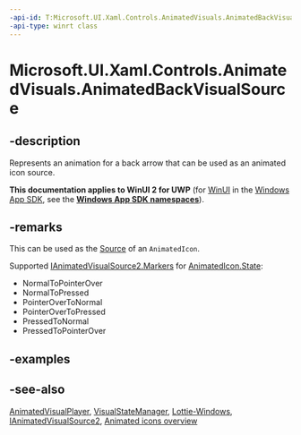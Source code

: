 ```yaml
---
-api-id: T:Microsoft.UI.Xaml.Controls.AnimatedVisuals.AnimatedBackVisualSource
-api-type: winrt class
---
```


# Microsoft.UI.Xaml.Controls.AnimatedVisuals.AnimatedBackVisualSource

<!--
public sealed class AnimatedBackVisualSource : Microsoft.UI.Xaml.Controls.IAnimatedVisualSource2
-->

## -description

Represents an animation for a back arrow that can be used as an animated icon source.

**This documentation applies to WinUI 2 for UWP** (for [WinUI](/windows/apps/winui/winui3/) in the [Windows App SDK](/windows/apps/windows-app-sdk/), see the **[Windows App SDK namespaces](/windows/windows-app-sdk/api/winrt/)**).

## -remarks

This can be used as the [Source](../microsoft.ui.xaml.controls/animatedicon_source.md) of an `AnimatedIcon`.

Supported [IAnimatedVisualSource2.Markers](../microsoft.ui.xaml.controls/ianimatedvisualsource2_markers.md) for [AnimatedIcon.State](../microsoft.ui.xaml.controls/animatedicon_state.md):

- NormalToPointerOver  
- NormalToPressed
- PointerOverToNormal  
- PointerOverToPressed
- PressedToNormal
- PressedToPointerOver

## -examples

## -see-also

[AnimatedVisualPlayer](../microsoft.ui.xaml.controls/animatedvisualplayer.md), [VisualStateManager](/uwp/api/windows.ui.xaml.visualstatemanager), [Lottie-Windows](/windows/communitytoolkit/animations/lottie), [IAnimatedVisualSource2](../microsoft.ui.xaml.controls/ianimatedvisualsource2.md), [Animated icons overview](/windows/apps/design/controls/animated-icon)
